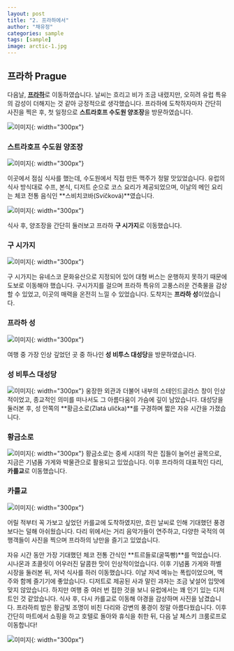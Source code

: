 ```yaml
---
layout: post
title: "2. 프라하에서"
author: "채유정"
categories: sample
tags: [sample]
image: arctic-1.jpg
---
```


## 프라하 Prague

다음날, [**프라하**](https://travel.naver.com/overseas/HUBUD274887/city/summary)로 이동하였습니다. 날씨는 흐리고 비가 조금 내렸지만, 오히려 유럽 특유의 감성이 더해지는 것 같아 긍정적으로 생각했습니다. 프라하에 도착하자마자 간단히 사진을 찍은 후, 첫 일정으로 **스트라호프 수도원 양조장**을 방문하였습니다.

![이미지](/assets/img/buda-2.jpg "풍경"){: width="300px"}

### 스트라호프 수도원 양조장

![이미지](/assets/img/buda-2.jpg "양조장"){: width="300px"}

이곳에서 점심 식사를 했는데, 수도원에서 직접 만든 맥주가 정말 맛있었습니다. 유럽의 식사 방식대로 수프, 본식, 디저트 순으로 코스 요리가 제공되었으며, 이날의 메인 요리는 체코 전통 음식인 **스비치코바(Svíčková)**였습니다.

![이미지](/assets/img/buda-2.jpg "식사사진"){: width="300px"}

식사 후, 양조장을 간단히 둘러보고 프라하 **구 시가지**로 이동했습니다.

### 구 시가지

![이미지](/assets/img/buda-2.jpg "구 시가지"){: width="300px"}

구 시가지는 유네스코 문화유산으로 지정되어 있어 대형 버스는 운행하지 못하기 때문에 도보로 이동해야 했습니다. 구시가지를 걸으며 프라하 특유의 고풍스러운 건축물을 감상할 수 있었고, 이곳의 매력을 온전히 느낄 수 있었습니다. 도착지는 **프라하 성**이었습니다.

### 프라하 성

![이미지](/assets/img/buda-2.jpg "프라하 성"){: width="300px"}

여행 중 가장 인상 깊었던 곳 중 하나인 **성 비투스 대성당**을 방문하였습니다.

### 성 비투스 대성당

![이미지](/assets/img/buda-2.jpg "성 비투스 대성당"){: width="300px"}
웅장한 외관과 더불어 내부의 스테인드글라스 창이 인상적이었고, 종교적인 의미를 떠나서도 그 아름다움이 가슴에 깊이 남았습니다. 대성당을 둘러본 후, 성 안쪽의 **황금소로(Zlatá ulička)**를 구경하며 짧은 자유 시간을 가졌습니다.

### 황금소로

![이미지](/assets/img/buda-2.jpg "황금소로"){: width="300px"}
황금소로는 중세 시대의 작은 집들이 늘어선 골목으로, 지금은 기념품 가게와 박물관으로 활용되고 있었습니다. 이후 프라하의 대표적인 다리, **카를교**로 이동했습니다.

### 카를교

![이미지](/assets/img/buda-2.jpg "카를교"){: width="300px"}

어릴 적부터 꼭 가보고 싶었던 카를교에 도착하였지만, 흐린 날씨로 인해 기대했던 풍경보다는 덜해 아쉬웠습니다. 다리 위에서는 거리 음악가들이 연주하고, 다양한 국적의 여행객들이 사진을 찍으며 프라하의 낭만을 즐기고 있었습니다.

자유 시간 동안 가장 기대했던 체코 전통 간식인 **트르들로(굴뚝빵)**를 먹었습니다. 시나몬과 초콜릿이 어우러진 달콤한 맛이 인상적이었습니다. 이후 기념품 가게와 하벨 시장을 둘러본 뒤, 저녁 식사를 하러 이동했습니다. 이날 저녁 메뉴는 폭립이었으며, 맥주와 함께 즐기기에 좋았습니다. 디저트로 제공된 사과 말린 과자는 조금 낯설어 입맛에 맞지 않았습니다. 하지만 여행 중 여러 번 접한 것을 보니 유럽에서는 꽤 인기 있는 디저트인 것 같았습니다. 식사 후, 다시 카를교로 이동해 야경을 감상하며 사진을 남겼습니다. 프라하릐 밤은 황금빛 조명이 비친 다리와 강변의 풍경이 정말 아름다웠습니다. 이후 간단히 마트에서 쇼핑을 하고 호텔로 돌아와 휴식을 취한 뒤, 다음 날 체스키 크룸로프로 이동합니다!

![이미지](/assets/img/buda-2.jpg "카를교야경"){: width="300px"}
